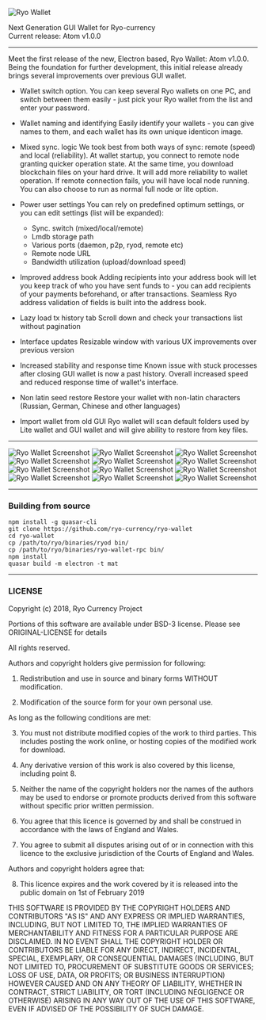 ![Ryo Wallet](https://ryo-currency.com/img/ryo-wallet-screenshots/ryo-wallet.png)

Next Generation GUI Wallet for Ryo-currency  
Current release: Atom v1.0.0

---

Meet the first release of the new, Electron based, Ryo Wallet: Atom v1.0.0. Being the foundation for further development, this initial release already brings several improvements over previous GUI wallet.

- Wallet switch option.
You can keep several Ryo wallets on one PC, and switch between them easily - just pick your Ryo wallet from the list and enter your password.

- Wallet naming and identifying
Easily identify your wallets - you can give names to them, and each wallet has its own unique identicon image.

- Mixed sync. logic
We took best from both ways of sync: remote (speed) and local (reliability). At wallet startup, you connect to remote node granting quicker operation state. At the same time, you download blockchain files on your hard drive. It will add more reliability to wallet operation. If remote connection fails, you will have local node running. You can also choose to run as normal full node or lite option.

- Power user settings
You can rely on predefined optimum settings, or you can edit settings (list will be expanded):
  - Sync. switch (mixed/local/remote)
  - Lmdb storage path
  - Various ports (daemon, p2p, ryod, remote etc)
  - Remote node URL
  - Bandwidth utilization (upload/download speed)

- Improved address book
Adding recipients into your address book will let you keep track of who you have sent funds to - you can add recipients of your payments beforehand, or after transactions. Seamless Ryo address validation of fields is built into the address book.

- Lazy load tx history tab
Scroll down and check your transactions list without pagination

- Interface updates
Resizable window with various UX improvements over previous version

- Increased stability and response time
Known issue with stuck processes after closing GUI wallet is now a past history. Overall increased speed and reduced response time of wallet's interface.

- Non latin seed restore
Restore your wallet with non-latin characters (Russian, German, Chinese and other languages)

- Import wallet from old GUI
Ryo wallet will scan default folders used by Lite wallet and GUI wallet and will give ability to restore from key files.

---

![Ryo Wallet Screenshot](https://ryo-currency.com/img/ryo-wallet-screenshots/01-initialize.png)
![Ryo Wallet Screenshot](https://ryo-currency.com/img/ryo-wallet-screenshots/02_wallet-select-1.png)
![Ryo Wallet Screenshot](https://ryo-currency.com/img/ryo-wallet-screenshots/03_wallet-select-2.png)
![Ryo Wallet Screenshot](https://ryo-currency.com/img/ryo-wallet-screenshots/04_wallet-main.png)
![Ryo Wallet Screenshot](https://ryo-currency.com/img/ryo-wallet-screenshots/05_wallet-receive-1.png)
![Ryo Wallet Screenshot](https://ryo-currency.com/img/ryo-wallet-screenshots/06_wallet-receive-2.png)
![Ryo Wallet Screenshot](https://ryo-currency.com/img/ryo-wallet-screenshots/07_wallet-send.png)
![Ryo Wallet Screenshot](https://ryo-currency.com/img/ryo-wallet-screenshots/08_wallet-address-book-1.png)
![Ryo Wallet Screenshot](https://ryo-currency.com/img/ryo-wallet-screenshots/09_wallet-address-book-2.png)
![Ryo Wallet Screenshot](https://ryo-currency.com/img/ryo-wallet-screenshots/10_wallet-address-book-3.png)
![Ryo Wallet Screenshot](https://ryo-currency.com/img/ryo-wallet-screenshots/11_tx-history.png)
![Ryo Wallet Screenshot](https://ryo-currency.com/img/ryo-wallet-screenshots/12_switch-wallet.png)

---

### Building from source

```
npm install -g quasar-cli
git clone https://github.com/ryo-currency/ryo-wallet
cd ryo-wallet
cp /path/to/ryo/binaries/ryod bin/
cp /path/to/ryo/binaries/ryo-wallet-rpc bin/
npm install
quasar build -m electron -t mat
```

---

### LICENSE

Copyright (c) 2018, Ryo Currency Project

Portions of this software are available under BSD-3 license. Please see ORIGINAL-LICENSE for details

All rights reserved.

Authors and copyright holders give permission for following:

1. Redistribution and use in source and binary forms WITHOUT modification.

2. Modification of the source form for your own personal use.

As long as the following conditions are met:

3. You must not distribute modified copies of the work to third parties. This includes
   posting the work online, or hosting copies of the modified work for download.

4. Any derivative version of this work is also covered by this license, including point 8.

5. Neither the name of the copyright holders nor the names of the authors may be
   used to endorse or promote products derived from this software without specific
   prior written permission.

6. You agree that this licence is governed by and shall be construed in accordance
   with the laws of England and Wales.

7. You agree to submit all disputes arising out of or in connection with this licence
   to the exclusive jurisdiction of the Courts of England and Wales.

Authors and copyright holders agree that:

8. This licence expires and the work covered by it is released into the
   public domain on 1st of February 2019

THIS SOFTWARE IS PROVIDED BY THE COPYRIGHT HOLDERS AND CONTRIBUTORS "AS IS" AND ANY
EXPRESS OR IMPLIED WARRANTIES, INCLUDING, BUT NOT LIMITED TO, THE IMPLIED WARRANTIES OF
MERCHANTABILITY AND FITNESS FOR A PARTICULAR PURPOSE ARE DISCLAIMED. IN NO EVENT SHALL
THE COPYRIGHT HOLDER OR CONTRIBUTORS BE LIABLE FOR ANY DIRECT, INDIRECT, INCIDENTAL,
SPECIAL, EXEMPLARY, OR CONSEQUENTIAL DAMAGES (INCLUDING, BUT NOT LIMITED TO,
PROCUREMENT OF SUBSTITUTE GOODS OR SERVICES; LOSS OF USE, DATA, OR PROFITS; OR BUSINESS
INTERRUPTION) HOWEVER CAUSED AND ON ANY THEORY OF LIABILITY, WHETHER IN CONTRACT,
STRICT LIABILITY, OR TORT (INCLUDING NEGLIGENCE OR OTHERWISE) ARISING IN ANY WAY OUT OF
THE USE OF THIS SOFTWARE, EVEN IF ADVISED OF THE POSSIBILITY OF SUCH DAMAGE.
